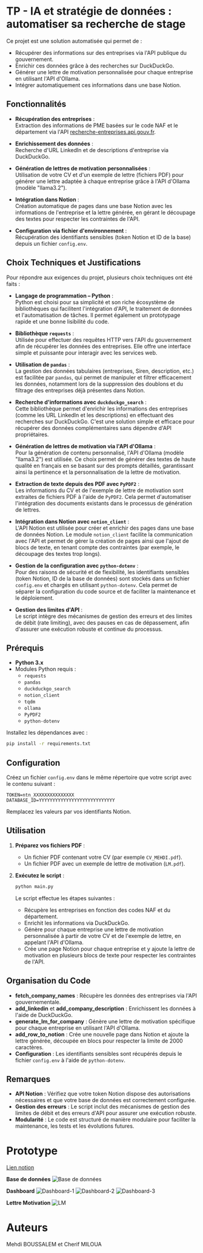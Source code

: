 # TP - IA et stratégie de données : automatiser sa recherche de stage


Ce projet est une solution automatisée qui permet de :

- Récupérer des informations sur des entreprises via l'API publique du gouvernement.
- Enrichir ces données grâce à des recherches sur DuckDuckGo.
- Générer une lettre de motivation personnalisée pour chaque entreprise en utilisant l'API d'Ollama.
- Intégrer automatiquement ces informations dans une base Notion.

## Fonctionnalités

- **Récupération des entreprises** :  
  Extraction des informations de PME basées sur le code NAF et le département via l'API [recherche-entreprises.api.gouv.fr](https://entreprises.data.gouv.fr/).

- **Enrichissement des données** :  
  Recherche d'URL LinkedIn et de descriptions d'entreprise via DuckDuckGo.

- **Génération de lettres de motivation personnalisées** :  
  Utilisation de votre CV et d'un exemple de lettre (fichiers PDF) pour générer une lettre adaptée à chaque entreprise grâce à l'API d'Ollama (modèle "llama3.2").

- **Intégration dans Notion** :  
  Création automatique de pages dans une base Notion avec les informations de l'entreprise et la lettre générée, en gérant le découpage des textes pour respecter les contraintes de l'API.

- **Configuration via fichier d'environnement** :  
  Récupération des identifiants sensibles (token Notion et ID de la base) depuis un fichier `config.env`.

## Choix Techniques et Justifications

Pour répondre aux exigences du projet, plusieurs choix techniques ont été faits :

- **Langage de programmation – Python** :  
  Python est choisi pour sa simplicité et son riche écosystème de bibliothèques qui facilitent l'intégration d'API, le traitement de données et l'automatisation de tâches. Il permet également un prototypage rapide et une bonne lisibilité du code.

- **Bibliothèque `requests`** :  
  Utilisée pour effectuer des requêtes HTTP vers l'API du gouvernement afin de récupérer les données des entreprises. Elle offre une interface simple et puissante pour interagir avec les services web.

- **Utilisation de `pandas`** :  
  La gestion des données tabulaires (entreprises, Siren, description, etc.) est facilitée par `pandas`, qui permet de manipuler et filtrer efficacement les données, notamment lors de la suppression des doublons et du filtrage des entreprises déjà présentes dans Notion.

- **Recherche d'informations avec `duckduckgo_search`** :  
  Cette bibliothèque permet d'enrichir les informations des entreprises (comme les URL LinkedIn et les descriptions) en effectuant des recherches sur DuckDuckGo. C'est une solution simple et efficace pour récupérer des données complémentaires sans dépendre d'API propriétaires.

- **Génération de lettres de motivation via l'API d'Ollama** :  
  Pour la génération de contenu personnalisé, l'API d'Ollama (modèle "llama3.2") est utilisée. Ce choix permet de générer des textes de haute qualité en français en se basant sur des prompts détaillés, garantissant ainsi la pertinence et la personnalisation de la lettre de motivation.

- **Extraction de texte depuis des PDF avec `PyPDF2`** :  
  Les informations du CV et de l'exemple de lettre de motivation sont extraites de fichiers PDF à l'aide de `PyPDF2`. Cela permet d'automatiser l'intégration des documents existants dans le processus de génération de lettres.

- **Intégration dans Notion avec `notion_client`** :  
  L'API Notion est utilisée pour créer et enrichir des pages dans une base de données Notion. Le module `notion_client` facilite la communication avec l'API et permet de gérer la création de pages ainsi que l'ajout de blocs de texte, en tenant compte des contraintes (par exemple, le découpage des textes trop longs).

- **Gestion de la configuration avec `python-dotenv`** :  
  Pour des raisons de sécurité et de flexibilité, les identifiants sensibles (token Notion, ID de la base de données) sont stockés dans un fichier `config.env` et chargés en utilisant `python-dotenv`. Cela permet de séparer la configuration du code source et de faciliter la maintenance et le déploiement.

- **Gestion des limites d'API** :  
  Le script intègre des mécanismes de gestion des erreurs et des limites de débit (rate limiting), avec des pauses en cas de dépassement, afin d'assurer une exécution robuste et continue du processus.

## Prérequis

- **Python 3.x**
- Modules Python requis :
  - `requests`
  - `pandas`
  - `duckduckgo_search`
  - `notion_client`
  - `tqdm`
  - `ollama`
  - `PyPDF2`
  - `python-dotenv`

Installez les dépendances avec :

```bash
pip install -r requirements.txt
```

## Configuration

Créez un fichier `config.env` dans le même répertoire que votre script avec le contenu suivant :

```env
TOKEN=ntn_XXXXXXXXXXXXXXX
DATABASE_ID=YYYYYYYYYYYYYYYYYYYYYYYYYYYY
```

Remplacez les valeurs par vos identifiants Notion.

## Utilisation

1. **Préparez vos fichiers PDF** :

   - Un fichier PDF contenant votre CV (par exemple `CV_MEHDI.pdf`).
   - Un fichier PDF avec un exemple de lettre de motivation (`LM.pdf`).

2. **Exécutez le script** :

   ```bash
   python main.py
   ```

   Le script effectue les étapes suivantes :

   - Récupère les entreprises en fonction des codes NAF et du département.
   - Enrichit les informations via DuckDuckGo.
   - Génère pour chaque entreprise une lettre de motivation personnalisée à partir de votre CV et de l'exemple de lettre, en appelant l'API d'Ollama.
   - Crée une page Notion pour chaque entreprise et y ajoute la lettre de motivation en plusieurs blocs de texte pour respecter les contraintes de l'API.

## Organisation du Code

- **fetch_company_names** : Récupère les données des entreprises via l'API gouvernementale.
- **add_linkedin** et **add_company_description** : Enrichissent les données à l'aide de DuckDuckGo.
- **generate_lm_for_company** : Génère une lettre de motivation spécifique pour chaque entreprise en utilisant l'API d'Ollama.
- **add_row_to_notion** : Crée une nouvelle page dans Notion et ajoute la lettre générée, découpée en blocs pour respecter la limite de 2000 caractères.
- **Configuration** : Les identifiants sensibles sont récupérés depuis le fichier `config.env` à l'aide de `python-dotenv`.

## Remarques

- **API Notion** : Vérifiez que votre token Notion dispose des autorisations nécessaires et que votre base de données est correctement configurée.
- **Gestion des erreurs** : Le script inclut des mécanismes de gestion des limites de débit et des erreurs d'API pour assurer une exécution robuste.
- **Modularité** : Le code est structuré de manière modulaire pour faciliter la maintenance, les tests et les évolutions futures.

# Prototype

[Lien notion](https://mehdi-boussalem.notion.site/Dashboard-19e7dec278ad80d7942be21fde67eb44)

**Base de données**
![Base de données](images/bdd.png)

**Dashboard**
![Dashboard-1](images/dashboard-1.png)
![Dashboard-2](images/dashboard-2.png)
![Dashboard-3](images/dashboard-3.png)

**Lettre Motivation**
![LM](images/LM.png)

# Auteurs

Mehdi BOUSSALEM et Cherif MILOUA
